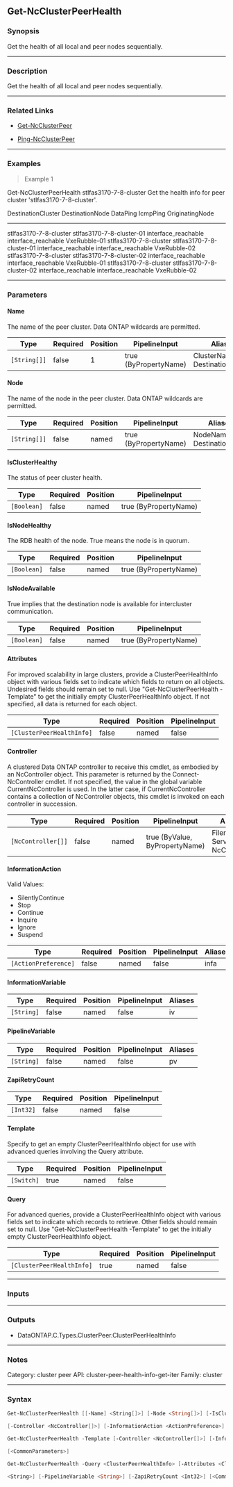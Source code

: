 Get-NcClusterPeerHealth
-----------------------

### Synopsis
Get the health of all local and peer nodes sequentially.

---

### Description

Get the health of all local and peer nodes sequentially.

---

### Related Links
* [Get-NcClusterPeer](Get-NcClusterPeer)

* [Ping-NcClusterPeer](Ping-NcClusterPeer)

---

### Examples
> Example 1

Get-NcClusterPeerHealth stlfas3170-7-8-cluster
Get the health info for peer cluster 'stlfas3170-7-8-cluster'.

DestinationCluster        DestinationNode           DataPing             IcmpPing             OriginatingNode
------------------        ---------------           --------             --------             ---------------
stlfas3170-7-8-cluster    stlfas3170-7-8-cluster-01 interface_reachable  interface_reachable  VxeRubble-01
stlfas3170-7-8-cluster    stlfas3170-7-8-cluster-01 interface_reachable  interface_reachable  VxeRubble-02
stlfas3170-7-8-cluster    stlfas3170-7-8-cluster-02 interface_reachable  interface_reachable  VxeRubble-01
stlfas3170-7-8-cluster    stlfas3170-7-8-cluster-02 interface_reachable  interface_reachable  VxeRubble-02

---

### Parameters
#### **Name**
The name of the peer cluster.  Data ONTAP wildcards are permitted.

|Type        |Required|Position|PipelineInput        |Aliases                           |
|------------|--------|--------|---------------------|----------------------------------|
|`[String[]]`|false   |1       |true (ByPropertyName)|ClusterName<br/>DestinationCluster|

#### **Node**
The name of the node in the peer cluster.  Data ONTAP wildcards are permitted.

|Type        |Required|Position|PipelineInput        |Aliases                     |
|------------|--------|--------|---------------------|----------------------------|
|`[String[]]`|false   |named   |true (ByPropertyName)|NodeName<br/>DestinationNode|

#### **IsClusterHealthy**
The status of peer cluster health.

|Type       |Required|Position|PipelineInput        |
|-----------|--------|--------|---------------------|
|`[Boolean]`|false   |named   |true (ByPropertyName)|

#### **IsNodeHealthy**
The RDB health of the node.  True means the node is in quorum.

|Type       |Required|Position|PipelineInput        |
|-----------|--------|--------|---------------------|
|`[Boolean]`|false   |named   |true (ByPropertyName)|

#### **IsNodeAvailable**
True implies that the destination node is available for intercluster communication.

|Type       |Required|Position|PipelineInput        |
|-----------|--------|--------|---------------------|
|`[Boolean]`|false   |named   |true (ByPropertyName)|

#### **Attributes**
For improved scalability in large clusters, provide a ClusterPeerHealthInfo object with various fields set to indicate which fields to return on all objects.  Undesired fields should remain set to null.  Use "Get-NcClusterPeerHealth -Template" to get the initially empty ClusterPeerHealthInfo object.  If not specified, all data is returned for each object.

|Type                     |Required|Position|PipelineInput|
|-------------------------|--------|--------|-------------|
|`[ClusterPeerHealthInfo]`|false   |named   |false        |

#### **Controller**
A clustered Data ONTAP controller to receive this cmdlet, as embodied by an NcController object.  This parameter is returned by the Connect-NcController cmdlet.  If not specified, the value in the global variable CurrentNcController is used.  In the latter case, if CurrentNcController contains a collection of NcController objects, this cmdlet is invoked on each controller in succession.

|Type              |Required|Position|PipelineInput                 |Aliases                          |
|------------------|--------|--------|------------------------------|---------------------------------|
|`[NcController[]]`|false   |named   |true (ByValue, ByPropertyName)|Filer<br/>Server<br/>NcController|

#### **InformationAction**

Valid Values:

* SilentlyContinue
* Stop
* Continue
* Inquire
* Ignore
* Suspend

|Type                |Required|Position|PipelineInput|Aliases|
|--------------------|--------|--------|-------------|-------|
|`[ActionPreference]`|false   |named   |false        |infa   |

#### **InformationVariable**

|Type      |Required|Position|PipelineInput|Aliases|
|----------|--------|--------|-------------|-------|
|`[String]`|false   |named   |false        |iv     |

#### **PipelineVariable**

|Type      |Required|Position|PipelineInput|Aliases|
|----------|--------|--------|-------------|-------|
|`[String]`|false   |named   |false        |pv     |

#### **ZapiRetryCount**

|Type     |Required|Position|PipelineInput|
|---------|--------|--------|-------------|
|`[Int32]`|false   |named   |false        |

#### **Template**
Specify to get an empty ClusterPeerHealthInfo object for use with advanced queries involving the Query attribute.

|Type      |Required|Position|PipelineInput|
|----------|--------|--------|-------------|
|`[Switch]`|true    |named   |false        |

#### **Query**
For advanced queries, provide a ClusterPeerHealthInfo object with various fields set to indicate which records to retrieve.  Other fields should remain set to null.  Use "Get-NcClusterPeerHealth -Template" to get the initially empty ClusterPeerHealthInfo object.

|Type                     |Required|Position|PipelineInput|
|-------------------------|--------|--------|-------------|
|`[ClusterPeerHealthInfo]`|true    |named   |false        |

---

### Inputs

---

### Outputs
* DataONTAP.C.Types.ClusterPeer.ClusterPeerHealthInfo

---

### Notes
Category: cluster peer
API: cluster-peer-health-info-get-iter
Family: cluster

---

### Syntax
```PowerShell
Get-NcClusterPeerHealth [[-Name] <String[]>] [-Node <String[]>] [-IsClusterHealthy <Boolean>] [-IsNodeHealthy <Boolean>] [-IsNodeAvailable <Boolean>] [-Attributes <ClusterPeerHealthInfo>] 
```
```PowerShell
[-Controller <NcController[]>] [-InformationAction <ActionPreference>] [-InformationVariable <String>] [-PipelineVariable <String>] [-ZapiRetryCount <Int32>] [<CommonParameters>]
```
```PowerShell
Get-NcClusterPeerHealth -Template [-Controller <NcController[]>] [-InformationAction <ActionPreference>] [-InformationVariable <String>] [-PipelineVariable <String>] [-ZapiRetryCount <Int32>] 
```
```PowerShell
[<CommonParameters>]
```
```PowerShell
Get-NcClusterPeerHealth -Query <ClusterPeerHealthInfo> [-Attributes <ClusterPeerHealthInfo>] [-Controller <NcController[]>] [-InformationAction <ActionPreference>] [-InformationVariable 
```
```PowerShell
<String>] [-PipelineVariable <String>] [-ZapiRetryCount <Int32>] [<CommonParameters>]
```
